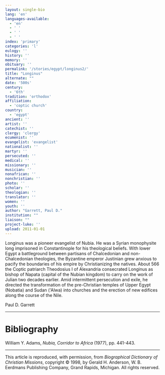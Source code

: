 ```yaml
---
layout: single-bio
lang: 'en'
languages-available:
  - 'en'
  - ' '
  - ' '
  - ' '
index: 'primary'
categories: 'l'
eulogy: ''
history: ''
memory: ''
obituary: ''
permalink: '/stories/egypt/longinus2/'
title: "Longinus"
alternate: ""
date: '500s'
century:
  - '6th'
tradition: 'orthodox'
affiliation:
  - 'coptic church'
country:
  - 'egypt'
ancient: ''
artist: ''
catechist: ''
clergy: 'clergy'
ecumenist: ''
evangelist: 'evangelist'
nationalist: ''
martyr: ''
persecuted: ''
medical: ''
missionary: ''
musician: ''
nonafrican: ''
nonchristian: ''
photo: ''
scholar: ''
theologian: ''
translator: ''
women: ''
youth: ''
author: "Garrett, Paul D."
institution: ""
liaison: ""
project-luke: ''
upload: 2011-01-01
---
```




Longinus was a pioneer evangelist of Nubia. He was a Syrian monophysite long imprisoned in Constantinople for his theological beliefs. With lower Egypt a battleground between partisans of Chalcedonian and non-Chalcedonian theologies, the Byzantine emperor Justinian grew anxious to pacify the boundaries of his empire by Christianizing the natives. About 566 the Coptic patriarch Theodosius I of Alexandria consecrated Longinus as bishop of Napata (capital of the Nubian kingdom) to carry on the work of Julian two decades earlier. Amid intermittent persecution and exile, he directed the transformation of the pre-Christian temples of Upper Egypt (Nobatia) and Sudan ('Alwa) into churches and the erection of new edifices along the course of the Nile.

Paul D. Garrett

---

# Bibliography

William Y. Adams, *Nubia, Corridor to Africa* (1977), pp. 441-443.

---

This article is reproduced, with permission, from *Biographical Dictionary of Christian Missions*, copyright © 1998, by Gerald H. Anderson, W. B. Eerdmans Publishing Company, Grand Rapids, Michigan. All rights reserved.
